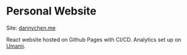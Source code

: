 # Personal Website
Site: [dannychen.me](https://dannychen.me)

React website hosted on Github Pages with CI/CD. Analytics set up on [Umami](https://umami.is/).

